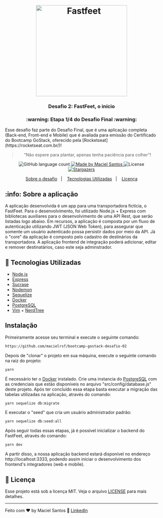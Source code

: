 <h1 align="center">
  <img alt="Fastfeet" title="Fastfeet" src="https://github.com/Rocketseat/bootcamp-gostack-desafio-02/blob/master/.github/logo.png" width="300px" />
</h1>

<h3 align="center">
  Desafio 2: FastFeet, o início
</h3>

<h3 align="center">
  :warning: Etapa 1/4 do Desafio Final :warning:
</h3>

<p>Esse desafio faz parte do Desafio Final, que é uma aplicação completa (Back-end, Front-end e Mobile) que é avaliada para emissão do Certificado do Bootcamp GoStack, oferecido pela [Rocketseat](https://rocketseat.com.br/)!</p>

<blockquote align="center">“Não espere para plantar, apenas tenha paciência para colher”!</blockquote>

<p align="center">
  <img alt="GitHub language count" src="https://img.shields.io/github/languages/count/rocketseat/bootcamp-gostack-desafio-02?color=%2304D361">

  <a href="https://www.linkedin.com/in/macielrodrigues/">
    <img alt="Made by Maciel Santos" src="https://img.shields.io/badge/made%20by-Maciel-%2304D361">
  </a>

  <img alt="License" src="https://img.shields.io/badge/license-MIT-%2304D361">

  <a href="https://github.com/macielrsf/bootcamp-gostack-desafio-02/stargazers">
    <img alt="Stargazers" src="https://img.shields.io/github/stars/rocketseat/bootcamp-gostack-desafio-02?style=social">
  </a>
</p>

<p align="center">
  <a href="#info">Sobre o desafio</a>&nbsp;&nbsp;&nbsp;|&nbsp;&nbsp;&nbsp;
  <a href="#rocket">Tecnologias Utilizadas</a>&nbsp;&nbsp;&nbsp;|&nbsp;&nbsp;&nbsp;
  <a href="#memo">Licença</a>
</p>

## :info: Sobre a aplicação

A aplicação desenvolvida é um app para uma transportadora fictícia, o FastFeet. Para o desenvolvimento, foi utilizado Node.js + Express com bibliotecas auxiliares para o desenvolvimento de uma API Rest, que serão listadas logo abaixo. Em recursos, a aplicação é composta por um fluxo de autenticação utilizando JWT (JSON Web Token), para assegurar que somente um usuário autenticado possa persistir dados por meio da API. Já o "core" da aplicação é composto pelo cadastro de destinários da transportadora. A aplicação frontend de integração poderá adicionar, editar e remover destinatários, caso este seja adminstrador.

## :rocket: Tecnologias Utilizadas

- [Node.js](https://nodejs.org/en/)
- [Express](https://expressjs.com/)
- [Sucrase](https://github.com/alangpierce/sucrase)
- [Nodemon](https://nodemon.io/)
- [Sequelize](https://sequelize.org/)
- [Docker](https://www.docker.com/)
- [PostgreSQL](https://www.postgresql.org/)
- [Vim](https://www.vim.org/) + [NerdTree](https://github.com/preservim/nerdtree)

## Instalação

Primeiramente acesse seu terminal e execute o seguinte comando:

```sh
https://github.com/macielrsf/bootcamp-gostack-desafio-02
```

Depois de "clonar" o projeto em sua máquina, execute o seguinte comando na raiz do projeto:

```sh
yarn
```

É necessário ter o [Docker](https://docker.com/) instalado. Crie uma instancia do [PostgreSQL](https://www.postgresql.org/) com as credenciais que estão disponíveis no arquivo "src/config/database.js" deste projeto. Após ter concluído essa etapa basta executar a migração das tabelas utilizadas na aplicação, através do comando:

```sh
yarn sequelize db:migrate
````

E executar o "seed" que cria um usuário administrador padrão:

```sh
yarn sequelize db:seed:all
```

Após seguir todas essas etapas, já é possível inicializar o backend do FastFeet, através do comando:

```sh
yarn dev
```

A partir disso, a nossa aplicação backend estará disponível no endereço http://localhost:3333, podendo assim iniciar o desenvolvimento dos frontend's integradores (web e mobile).

## :memo: Licença

Esse projeto está sob a licença MIT. Veja o arquivo [LICENSE](LICENSE.md) para mais detalhes.

---

Feito com ♥ by Maciel Santos :wave: [LinkedIn](https://www.linkedin.com/in/macielrodrigues/)
